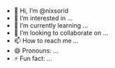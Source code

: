 - 👋 Hi, I’m @nixsorid
- 👀 I’m interested in ...
- 🌱 I’m currently learning ...
- 💞️ I’m looking to collaborate on ...
- 📫 How to reach me ...
- 😄 Pronouns: ...
- ⚡ Fun fact: ...

<!---
nixsorid/nixsorid is a ✨ special ✨ repository because its `README.md` (this file) appears on your GitHub profile.
You can click the Preview link to take a look at your changes.
--->
